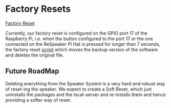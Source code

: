# Factory Resets
[Factory Reset](../factory_reset/factory_reset.py)

Currently, our factory reset is configured on the GPIO port 17 of the Raspberry Pi, i.e. when the button configured to the port 17 or the one connected on the ReSpeaker Pi Hat is pressed for longer than 7 seconds, the factory reset [script](../factory_reset/factory_reset.sh) which moves the backup version of the software and deletes the original file.

## Future RoadMap
Deleting everything from the Speaker System is a very hard and robust way of reset-ing the speaker.
We expect to create a Soft Reset, which just uninstalls the packages and the local-server and re-installs them and hence providing a softer way of reset.
